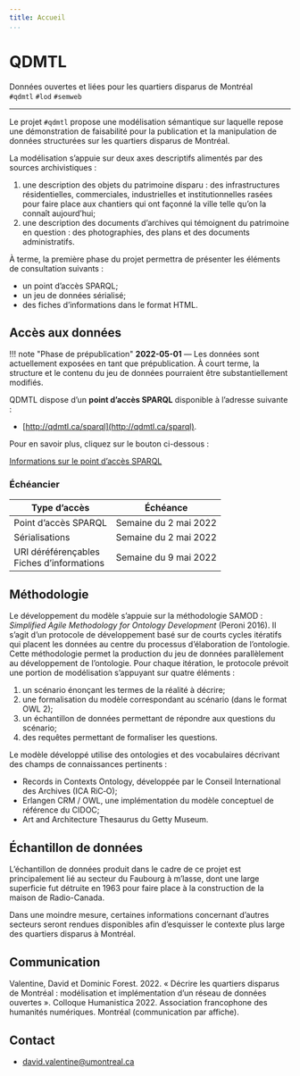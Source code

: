 ```yaml
---
title: Accueil
...
```

# QDMTL

Données ouvertes et liées pour les quartiers disparus de Montréal<br/>
`#qdmtl` `#lod` `#semweb`

---

Le projet `#qdmtl` propose une modélisation sémantique sur laquelle repose une démonstration de faisabilité pour la publication et la manipulation de données structurées sur les quartiers disparus de Montréal.

La modélisation s’appuie sur deux axes descriptifs alimentés par des sources archivistiques :

1. une description des objets du patrimoine disparu : des infrastructures résidentielles, commerciales, industrielles et institutionnelles rasées pour faire place aux chantiers qui ont façonné la ville telle qu’on la connaît aujourd’hui;
2. une description des documents d’archives qui témoignent du patrimoine en question : des photographies, des plans et des documents administratifs.

À terme, la première phase du projet permettra de présenter les éléments de consultation suivants :

- un point d’accès SPARQL;
- un jeu de données sérialisé;
- des fiches d’informations dans le format HTML.

## Accès aux données

!!! note "Phase de prépublication"
    **2022-05-01** — Les données sont actuellement exposées en tant que prépublication. À court terme, la structure et le contenu du jeu de données pourraient être substantiellement modifiés.

QDMTL dispose d’un **point d’accès SPARQL** disponible à l’adresse suivante :

- [http://qdmtl.ca/sparql](http://qdmtl.ca/sparql).

Pour en savoir plus, cliquez sur le bouton ci-dessous :

<a class="btn btn-primary btn-lg btn-block" href="info-sparql/" role="button">Informations sur le point d’accès SPARQL</a>

### Échéancier

| Type d’accès | Échéance |
|---|---|
| Point d’accès SPARQL | Semaine du 2 mai 2022 |
| Sérialisations | Semaine du 2 mai 2022 |
| URI déréférençables<br/>Fiches d’informations | Semaine du 9 mai 2022 |

## Méthodologie

Le développement du modèle s’appuie sur la méthodologie SAMOD : *Simplified Agile Methodology for Ontology Development* (Peroni 2016). Il s’agit d’un protocole de développement basé sur de courts cycles itératifs qui placent les données au centre du processus d’élaboration de l’ontologie. Cette méthodologie permet la production du jeu de données parallèlement au développement de l’ontologie. Pour chaque itération, le protocole prévoit une portion de modélisation s’appuyant sur quatre éléments :

1. un scénario énonçant les termes de la réalité à décrire;
1. une formalisation du modèle correspondant au scénario (dans le format OWL 2);
1. un échantillon de données permettant de répondre aux questions du scénario;
1. des requêtes permettant de formaliser les questions.

Le modèle développé utilise des ontologies et des vocabulaires décrivant des champs de connaissances pertinents :

- Records in Contexts Ontology, développée par le Conseil International des Archives (ICA&#160;RiC&#8209;O);
- Erlangen CRM / OWL, une implémentation du modèle conceptuel de référence du CIDOC;
- Art and Architecture Thesaurus du Getty Museum.

## Échantillon de données

L’échantillon de données produit dans le cadre de ce projet est principalement lié au secteur du Faubourg à m’lasse, dont une large superficie fut détruite en 1963 pour faire place à la construction de la maison de Radio-Canada.

Dans une moindre mesure, certaines informations concernant d’autres secteurs seront rendues disponibles afin d’esquisser le contexte plus large des quartiers disparus à Montréal.

## Communication

Valentine, David et Dominic Forest. 2022. « Décrire les quartiers disparus de Montréal : modélisation et implémentation d’un réseau de données ouvertes ». Colloque Humanistica 2022. Association francophone des humanités numériques. Montréal (communication par affiche).
<!--
---

## Ressources

- Sources de l’ontologie
- Cas de test
- Sources de la documentation
- Bibliographie
-->

## Contact

- [david.valentine@umontreal.ca](mailto:david.valentine@umontreal.ca)